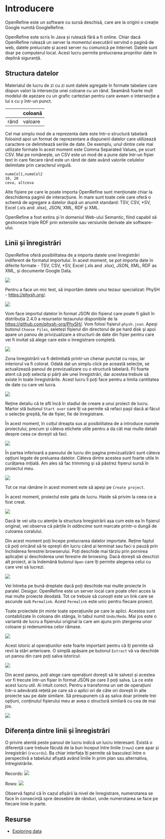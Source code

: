 # Introducere

OpenRefine este un software cu sursă deschisă, care are la origini o creație Google numită GoogleRefine.

OpenRefine este scris în Java și rulează fără a fi online. Chiar dacă OpenRefine rulează un server la momentul executării servind o pagină de web, datele prelucrate și acest server nu comunică pe Internet. Datele sunt doar pe computerul local. Acest lucru permite prelucrarea propriilor date în deplină siguranță.

## Structura datelor

Materialul de lucru de zi cu zi sunt datele agregate în formate tabelare care dispun valori la intersecția unei coloane cu un rând. Seamănă foarte mult modelul de așezare cu un grafic cartezian pentru care aveam o intersecție a lui x cu y într-un punct.

||coloană|
|:-|:-|
|rând|valoare|

Cel mai simplu mod de a reprezenta date este într-o structură tabelară folosind apoi un format de reprezentare a dispunerii datelor care utilizează caractere ce delimitează seriile de date. De exemplu, unul dintre cele mai utilizate formate în acest moment este Comma Separated Values, pe scurt CSV. Mai pe românește, un CSV este un mod de a pune date într-un fișier text în care fiecare rând este un rând de date având valorile celulelor delimitate prin caracterul virgulă.

```text
numeCol1,numeCol2
10, 20
ceva, altceva
```

Alte fișiere pe care le poate importa OpenRefine sunt menționate chiar la deschiderea paginii de interacțiune. În mare sunt toate cele care oferă o schemă de agregare a datelor după un anumit standard: TSV, CSV, *SV, Excel (.xls and .xlsx), JSON, XML, RDF și XML.

OpenRefine a fost extins și în domeniul Web-ului Semantic, fiind capabil să gestioneze triple RDF prin extensiile sau versiunile derivate ale software-ului.

## Linii și înregistrări

OpenRefine oferă posibilitatea de a importa datele unei înregistrări indiferent de formatul importului. În acest moment, se pot importa date în diferite formate - TSV, CSV, *SV, Excel (.xls and .xlsx), JSON, XML, RDF as XML, și documente Google Data.

![](img/CreateProject-v-3-6-2.png)

Pentru a face un mic test, să importăm datele unui tezaur specializat: PhySH - https://physh.org/.

![](img/Import-APS-PhySH.png)

Vom face importul datelor în format JSON din fișierul care poate fi găsit în distribuția 2.4.0 a resurselor tezaurului disponibile de la https://github.com/physh-org/PhySH/. Vom folosi fișierul `physh.json`. Apeși butonul `Choose Files`, seletezi fișierul din directorul de pe hard disk și apoi apare un panou de privizualizare a structurii de date din fișier pentru care vei fi invitat să alege care este o înregistrare completă.

![](img/SelectareaUneiInregisrari-v-3.6.2.png)

Zona înregistrării va fi delimitată printr-un chenar punctat cu roșu, iar interiorul va fi colorat. Odată dat un simplu click pe această selecție, se actualizează panoul de previzualizare cu o structură tabelară. Fii foarte atent că poți selecta și părți ale unei înregistrări, dar acestea trebuie să existe în toate înregistrările. Acest lucru îl poți face pentru a limita cantitatea de date cu care vei lucra.

![](img/PrevizualizareDupaSpecificareaUneiInregistrari-v-3-6-2.png)

Reține detaliu că te afli încă în stadiul de creare a unui proiect de lucru. Martor stă butonul `Start over` care îți va permite să refaci pașii dacă ai făcut o selecție greșită, fie de fișier, fie de înregistrare.

În acest moment, în colțul dreapta sus ai posibilitatea de a introduce numele proiectului, precum și câteva etichete utile pentru a da cât mai multe detalii despre ceea ce dorești să faci.

![](img/DenumesteProiectulSiTag-v-3.6.2.png)

În partea inferioară a panoului de lucru din pagina previzualizării sunt câteva opțiuni legate de preluarea datelor. Câteva dintre acestea sunt foarte utile în curățarea inițială. Am ales să fac trimming și să păstrez fișierul sursă în proiectul meu.

![](img/CatevaOptiuniDeImportTrim-v-3.6.2.png)

Tot ce mai rămâne în acest moment este să apeși pe `Create project`.

În acest moment, proiectul este gata de lucru. Haide să privim la ceea ce a fost creat.

![](img/SemnalizareaStructurilorDinAdancime-v-3-6-2.png)

Dacă te vei uita cu atenție la structura înregistrării așa cum este ea în fișierul original, vei observa că părțile *în adâncime* sunt marcate printr-o dungă de culoarea coralului.

Din acest moment poți începe prelucrarea datelor importate. Reține faptul că poți oricând să te oprești din lucru când ai terminat sau faci o pauză prin închiderea ferestrei browserului. Poți deschide mai târziu prin pornirea aplicației și deschiderea unei ferestre de browsing. Dacă dorești să deschizi alt proiect, ai la îndemână butonul `Open` care îți permite alegerea celui cu care vrei să lucrezi.

![](img/ProiecteleExistenteOpenProject-v-3-6-2.png)

Vei întreba pe bună dreptate dacă poți deschide mai multe proiecte în paralel. Desigur. OpenRefine este un server local care poate oferi acces la mai multe proiecte deodată. Tot ce trebuie să cunoști este un link care se ascunde sub `Permalink`. Acest `Permalink` este unic pentru fiecare proiect.

Toate proiectele *țin minte* toate operațiunile pe care le aplici. Acestea sunt contabilizate în coloana din stânga, în tabul numit `Undo/Redo`. Mai jos este o variantă de lucru a fișierului original la care am ajuns prin ștergerea unor coloane și redenumirea celor rămase.

![](img/VariantaRedusaDeInregistrareCatevaCampuriPhySH.png)

Acest istoric al operațiunilor este foarte important pentru că îți permite să revii la stări anterioare. O simplă apăsare pe butonul `Extract` vă va deschide un panou din care poți salva istoricul.

![](img/IstoriculOperatiunilor.png)

Din acest panou, poți alege care operațiuni dorești să le salvezi și acestea vor fi trecute într-un fișier în format JSON pe care îl poți salva. La ce este acest lucru util. Ai intuit corect. Pentru a transforma un set de operațiuni într-o adevărată rețetă pe care să o aplici ori de câte ori dorești în alte proiecte sau pe date similare. Să presupunem că aș salva doar primele trei opțiuni, conținutul fișierului meu ar avea o structură similară cu cea de mai jos.

![](img/ORetetaDeOps.png)

## Diferența dintre linii și înregistrări

O privire atentă peste panoul de lucru indică un lucru interesant. Există o diferență care trebuie făcută de la bun început între liniile (`rows`) care apar și înregistrări (`records`). Ba chiar interfața îți permite să basculezi între o perspectivă a tabelului afișată având liniile în prim plan sau alternativa, întregistrările.

Records:
![](img/Records.png)

Rows:
![](img/Rows.png)

Observă faptul că în cazul afișării la nivel de înregistrare, numerotarea se face în consecință spre deosebire de rânduri, unde numerotarea se face pe fiecare linie în parte.

## Resurse

- [Exploring data](https://openrefine.org/docs/manual/exploring#rows-vs-records)